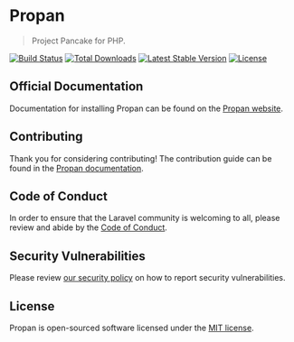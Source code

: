 # Propan
> Project Pancake for PHP.

<a href="https://github.com/larawal/installer/actions"><img src="https://github.com/javanile/propan/workflows/tests/badge.svg" alt="Build Status"></a>
<a href="https://packagist.org/packages/javanile/propan"><img src="https://poser.pugx.org/javanile/propan/d/total.svg" alt="Total Downloads"></a>
<a href="https://packagist.org/packages/javanile/propan"><img src="https://poser.pugx.org/javanile/propan/v/stable.svg" alt="Latest Stable Version"></a>
<a href="https://packagist.org/packages/javanile/propan"><img src="https://poser.pugx.org/javanile/propan/license.svg" alt="License"></a>

## Official Documentation

Documentation for installing Propan can be found on the [Propan website](https://propan.javanile.org).

## Contributing

Thank you for considering contributing! The contribution guide can be found in the [Propan documentation](https://propan.javanile.org).

## Code of Conduct

In order to ensure that the Laravel community is welcoming to all, please review and abide by the [Code of Conduct](https://propan.javanile.org#code-of-conduct).

## Security Vulnerabilities

Please review [our security policy](https://github.com/javanile/propan/security/policy) on how to report security vulnerabilities.

## License

Propan is open-sourced software licensed under the [MIT license](LICENSE.md).
